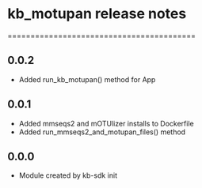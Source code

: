 # kb_motupan release notes
=========================================

0.0.2
-----
* Added run_kb_motupan() method for App

0.0.1
-----
* Added mmseqs2 and mOTUlizer installs to Dockerfile
* Added run_mmseqs2_and_motupan_files() method

0.0.0
-----
* Module created by kb-sdk init
